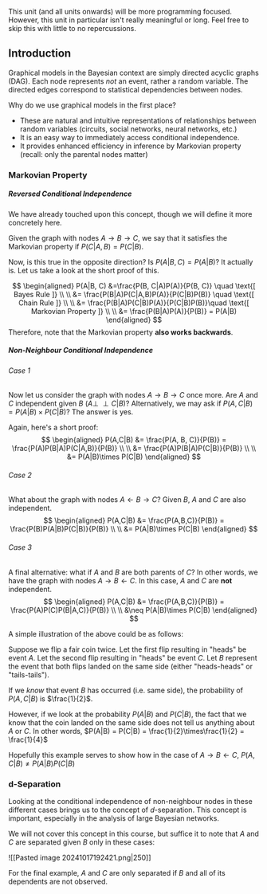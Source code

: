 This unit (and all units onwards) will be more programming focused. However, this unit in particular isn't really meaningful or long. Feel free to skip this with little to no repercussions.
## Introduction

Graphical models in the Bayesian context are simply directed acyclic graphs (DAG). Each node represents _not_ an event, rather a random variable. The directed edges correspond to statistical dependencies between nodes.

Why do we use graphical models in the first place?
- These are natural and intuitive representations of relationships between random variables (circuits, social networks, neural networks, etc.)
- It is an easy way to immediately access conditional independence. 
- It provides enhanced efficiency in inference by Markovian property (recall: only the parental nodes matter)
### Markovian Property

##### Reversed Conditional Independence

We have already touched upon this concept, though we will define it more concretely here.

Given the graph with nodes $A \rightarrow B \rightarrow C$, we say that it satisfies the Markovian property if $P(C|A, B) = P(C|B)$.

Now, is this true in the opposite direction? Is $P(A|B, C) = P(A|B)$? It actually is. Let us take a look at the short proof of this.

$$
\begin{aligned}
P(A|B, C) &=\frac{P(B, C|A)P(A)}{P(B, C)} \quad \text{[ Bayes Rule ]} \\ \\
&= \frac{P(B|A)P(C|A,B)P(A)}{P(C|B)P(B)} \quad \text{[ Chain Rule ]} \\ \\
&= \frac{P(B|A)P(C|B)P(A)}{P(C|B)P(B)}\quad \text{[ Markovian Property ]} \\ \\
&= \frac{P(B|A)P(A)}{P(B)} = P(A|B) 
\end{aligned}
$$
Therefore, note that the Markovian property **also works backwards**.

##### Non-Neighbour Conditional Independence

###### Case 1
Now let us consider the graph with nodes $A \rightarrow B \rightarrow C$ once more. Are $A$ and $C$ independent given $B$ ($A \perp \!\!\! \perp C | B$)? Alternatively, we may ask if $P(A, C|B) = P(A|B) \times P(C|B)$? The answer is yes.

Again, here's a short proof:
$$
\begin{aligned}
P(A,C|B) &= \frac{P(A, B, C)}{P(B)} = \frac{P(A)P(B|A)P(C|A,B)}{P(B)} \\ \\
&= \frac{P(A)P(B|A)P(C|B)}{P(B)} \\ \\
&= P(A|B)\times P(C|B)
\end{aligned}
$$
###### Case 2
What about the graph with nodes $A \leftarrow B \rightarrow C$? Given $B$, $A$ and $C$ are also independent.
$$
\begin{aligned}
P(A,C|B) &= \frac{P(A,B,C)}{P(B)} = \frac{P(B)P(A|B)P(C|B)}{P(B)} \\ \\
&= P(A|B)\times P(C|B)
\end{aligned}
$$
###### Case 3
A final alternative: what if $A$ and $B$ are both parents of $C$? In other words, we have the graph with nodes $A \rightarrow B \leftarrow C$. In this case, $A$ and $C$ are **not** independent.
$$
\begin{aligned}
P(A,C|B) &= \frac{P(A,B,C)}{P(B)} = \frac{P(A)P(C)P(B|A,C)}{P(B)} \\ \\
&\neq P(A|B)\times P(C|B)
\end{aligned}
$$

A simple illustration of the above could be as follows:

Suppose we flip a fair coin twice. Let the first flip resulting in "heads" be event $A$. Let the second flip resulting in "heads" be event $C$. Let $B$ represent the event that both flips landed on the same side (either "heads-heads" or "tails-tails").

If we _know_ that event $B$ has occurred (i.e. same side), the probability of $P(A, C|B)$ is $\frac{1}{2}$. 

However, if we look at the probability $P(A|B)$ and $P(C|B)$, the fact that we know that the coin landed on the same side does not tell us anything about $A$ or $C$. In other words, $P(A|B) = P(C|B) = \frac{1}{2}\times\frac{1}{2} = \frac{1}{4}$

Hopefully this example serves to show how in the case of  $A \rightarrow B \leftarrow C$, $P(A,C|B) \neq P(A|B)P(C|B)$

### d-Separation

Looking at the conditional independence of non-neighbour nodes in these different cases brings us to the concept of $d$-separation. This concept is important, especially in the analysis of large Bayesian networks.

We will not cover this concept in this course, but suffice it to note that $A$ and $C$ are separated given $B$ only in these cases:

![[Pasted image 20241017192421.png|250]]

For the final example, $A$ and $C$ are only separated if $B$ and all of its dependents are not observed.

